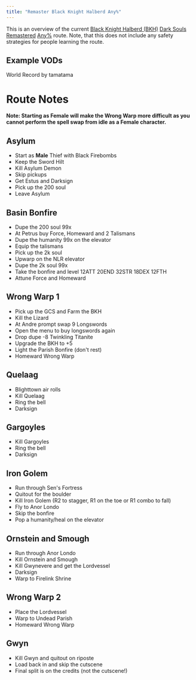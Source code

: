 ```yaml
---
title: "Remaster Black Knight Halberd Any%"
---
```


This is an overview of the current [Black Knight Halberd (BKH)](//darksouls.wikidot.com/black-knight-halberd) [Dark Souls Remastered](/ds1remaster) [Any%](/ds1remaster/any) route. Note, that this does not include any safety strategies for people learning the route.

## Example VODs

World Record by tamatama

# Route Notes

**Note: Starting as Female will make the Wrong Warp more difficult as you cannot perform the spell swap from idle as a Female character.**

## Asylum

- Start as **Male** Thief with Black Firebombs
- Keep the Sword Hilt
- Kill Asylum Demon
- Skip pickups
- Get Estus and Darksign
- Pick up the 200 soul
- Leave Asylum

## Basin Bonfire

- Dupe the 200 soul 99x
- At Petrus buy Force, Homeward and 2 Talismans
- Dupe the humanity 99x on the elevator
- Equip the talismans
- Pick up the 2k soul
- Upwarp on the NLR elevator
- Dupe the 2k soul 99x
- Take the bonfire and level 12ATT 20END 32STR 18DEX 12FTH
- Attune Force and Homeward

## Wrong Warp 1

- Pick up the GCS and Farm the BKH
- Kill the Lizard
- At Andre prompt swap 9 Longswords
- Open the menu to buy longswords again
- Drop dupe -8 Twinkling Titanite
- Upgrade the BKH to +5
- Light the Parish Bonfire (don't rest)
- Homeward Wrong Warp

## Quelaag

- Blighttown air rolls
- Kill Quelaag
- Ring the bell
- Darksign

## Gargoyles

- Kill Gargoyles
- Ring the bell
- Darksign

## Iron Golem

- Run through Sen's Fortress
- Quitout for the boulder
- Kill Iron Golem (R2 to stagger, R1 on the toe or R1 combo to fall)
- Fly to Anor Londo
- Skip the bonfire
- Pop a humanity/heal on the elevator

## Ornstein and Smough

- Run through Anor Londo
- Kill Ornstein and Smough
- Kill Gwynevere and get the Lordvessel
- Darksign
- Warp to Firelink Shrine

## Wrong Warp 2

- Place the Lordvessel
- Warp to Undead Parish
- Homeward Wrong Warp

## Gwyn

- Kill Gwyn and quitout on riposte
- Load back in and skip the cutscene
- Final split is on the credits (not the cutscene!)
